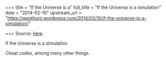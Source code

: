+++
title = "If the Universe is a"
full_title = "If the Universe is a simulation"
date = "2014-02-10"
upstream_url = "https://westhunt.wordpress.com/2014/02/10/if-the-universe-is-a-simulation/"

+++
Source: [here](https://westhunt.wordpress.com/2014/02/10/if-the-universe-is-a-simulation/).

If the Universe is a simulation

Cheat codes, among many other things.
